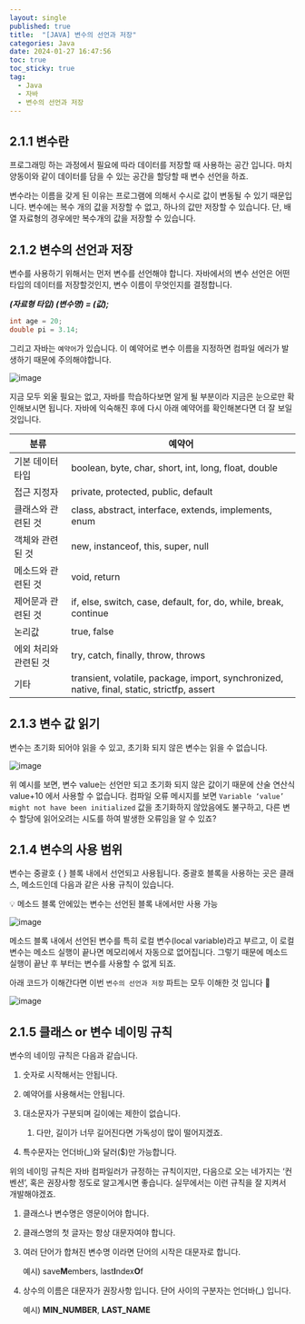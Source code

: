 ```yaml
---
layout: single
published: true
title:  "[JAVA] 변수의 선언과 저장"
categories: Java
date: 2024-01-27 16:47:56
toc: true
toc_sticky: true
tag:   
  - Java
  - 자바
  - 변수의 선언과 저장
---
```


## 2.1.1 변수란

프로그래밍 하는 과정에서 필요에 따라 데이터를 저장할 때 사용하는 공간 입니다. 마치 양동이와 같이 데이터를 담을 수 있는 공간을 할당할 때 변수 선언을 하죠. 



변수라는 이름을 갖게 된 이유는 프로그램에 의해서 수시로 값이 변동될 수 있기 때문입니다. 변수에는 복수 개의 값을 저장할 수 없고, 하나의 값만 저장할 수 있습니다. 단, 배열 자료형의 경우에만 복수개의 값을 저장할 수 있습니다. 

## 2.1.2 변수의 선언과 저장

변수를 사용하기 위해서는 먼저 변수를 선언해야 합니다. 자바에서의 변수 선언은 어떤 타입의 데이터를 저장할것인지, 변수 이름이 무엇인지를 결정합니다. 

***(자료형 타입) (변수명) = (값);***

```java
int age = 20; 
double pi = 3.14; 
```

그리고 자바는 `예약어`가 있습니다. 이 예약어로 변수 이름을 지정하면 컴파일 에러가 발생하기 때문에 주의해야합니다. 

![image](https://github.com/BaxDailyGit/BaxDailyGit/assets/99312529/a19e8135-356f-45d3-a8c8-3c5bbccf8f3d)

지금 모두 외울 필요는 없고, 자바를 학습하다보면 알게 될 부분이라 지금은 눈으로만 확인해보시면 됩니다. 자바에 익숙해진 후에 다시 아래 예약어를 확인해본다면 더 잘 보일것입니다. 

| 분류 | 예약어 |
| --- | --- |
| 기본 데이터 타입 | boolean, byte, char, short, int, long, float, double |
| 접근 지정자 | private, protected, public, default |
| 클래스와 관련된 것 | class, abstract, interface, extends, implements, enum |
| 객체와 관련된 것 | new, instanceof, this, super, null |
| 메소드와 관련된 것 | void, return |
| 제어문과 관련된 것 | if, else, switch, case, default, for, do, while, break, continue |
| 논리값 | true, false |
| 에외 처리와 관련된 것 | try, catch, finally, throw, throws |
| 기타 | transient, volatile, package, import, synchronized, native, final, static, strictfp, assert |

## 2.1.3 변수 값 읽기

변수는 초기화 되어야 읽을 수 있고, 초기화 되지 않은 변수는 읽을 수 없습니다. 

![image](https://github.com/BaxDailyGit/BaxDailyGit/assets/99312529/647df9e2-74fb-4ba4-9ff7-c2a41d8496e0)

위 예시를 보면, 변수 value는 선언만 되고 초기화 되지 않은 값이기 때문에 산술 연산식 value+10 에서 사용할 수 없습니다. 컴파일 오류 메시지를 보면 `Variable ‘value’ might not have been initialized` 값을 초기화하지 않았음에도 불구하고, 다른 변수 할당에 읽어오려는 시도를 하여 발생한 오류임을 알 수 있죠?

## 2.1.4 변수의 사용 범위

변수는 중괄호 { } 블록 내에서 선언되고 사용됩니다. 중괄호 블록을 사용하는 곳은 클래스, 메소드인데 다음과 같은 사용 규칙이 있습니다. 

<aside>
💡 메소드 블록 안에있는 변수는 선언된 블록 내에서만 사용 가능

</aside>

![image](https://github.com/BaxDailyGit/BaxDailyGit/assets/99312529/60606f5a-a7d4-4903-adea-8851dcb8888f)

메소드 블록 내에서 선언된 변수를 특히 로컬 변수(local variable)라고 부르고, 이 로컬 변수는 메소드 실행이 끝나면 메모리에서 자동으로 없어집니다. 그렇기 때문에 메소드 실행이 끝난 후 부터는 변수를 사용할 수 없게 되죠.

아래 코드가 이해간다면 이번 `변수의 선언과 저장` 파트는 모두 이해한 것 입니다 🙂

![image](https://github.com/BaxDailyGit/BaxDailyGit/assets/99312529/6734c923-036d-45f9-b8fc-3d1062ba5c42)

## 2.1.5 클래스 or 변수 네이밍 규칙

변수의 네이밍 규칙은 다음과 같습니다. 

1. 숫자로 시작해서는 안됩니다.
2. 예약어를 사용해서는 안됩니다.
3. 대소문자가 구분되며 길이에는 제한이 없습니다. 
    1. 다만, 길이가 너무 길어진다면 가독성이 많이 떨어지겠죠.

 4. 특수문자는 언더바(_)와 달러($)만 가능합니다.

위의 네이밍 규칙은 자바 컴파일러가 규정하는 규칙이지만, 다음으로 오는 네가지는 ‘컨벤션’, 혹은 권장사항 정도로 알고계시면 좋습니다. 실무에서는 이런 규칙을 잘 지켜서 개발해야겠죠. 

1. 클래스나 변수명은 영문이어야 합니다. 
2. 클래스명의 첫 글자는 항상 대문자여야 합니다.
3. 여러 단어가 합쳐진 변수명 이라면 단어의 시작은 대문자로 합니다.
    
    예시) save**M**embers, last**I**ndex**O**f
    
4. 상수의 이름은 대문자가 권장사항 입니다. 단어 사이의 구분자는 언더바(_) 입니다.
    
    예시) **MIN_NUMBER**, **LAST_NAME**
    
